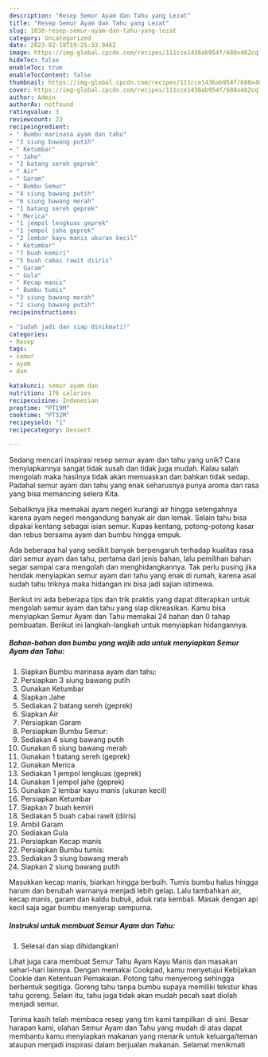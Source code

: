 ```yaml
---
description: "Resep Semur Ayam dan Tahu yang Lezat"
title: "Resep Semur Ayam dan Tahu yang Lezat"
slug: 1038-resep-semur-ayam-dan-tahu-yang-lezat
category: Uncategorized
date: 2023-02-18T19:25:33.946Z
image: https://img-global.cpcdn.com/recipes/111cce1436ab954f/680x482cq70/semur-ayam-dan-tahu-foto-resep-utama.jpg
hideToc: false
enableToc: true
enableTocContent: false
thumbnail: https://img-global.cpcdn.com/recipes/111cce1436ab954f/680x482cq70/semur-ayam-dan-tahu-foto-resep-utama.jpg
cover: https://img-global.cpcdn.com/recipes/111cce1436ab954f/680x482cq70/semur-ayam-dan-tahu-foto-resep-utama.jpg
author: Admin
authorAv: notfound
ratingvalue: 3
reviewcount: 23
recipeingredient:
- " Bumbu marinasa ayam dan tahu"
- "3 siung bawang putih"
- " Ketumbar"
- " Jahe"
- "2 batang sereh geprek"
- " Air"
- " Garam"
- " Bumbu Semur"
- "4 siung bawang putih"
- "6 siung bawang merah"
- "1 batang sereh geprek"
- " Merica"
- "1 jempol lengkuas geprek"
- "1 jempol jahe geprek"
- "2 lembar kayu manis ukuran kecil"
- " Ketumbar"
- "7 buah kemiri"
- "5 buah cabai rawit diiris"
- " Garam"
- " Gula"
- " Kecap manis"
- " Bumbu tumis"
- "3 siung bawang merah"
- "2 siung bawang putih"
recipeinstructions:

- "Sudah jadi dan siap dinikmati!"
categories:
- Resep
tags:
- semur
- ayam
- dan

katakunci: semur ayam dan 
nutrition: 176 calories
recipecuisine: Indonesian
preptime: "PT19M"
cooktime: "PT32M"
recipeyield: "1"
recipecategory: Dessert

---
```





Sedang mencari inspirasi resep semur ayam dan tahu yang unik? Cara menyiapkannya sangat tidak susah dan tidak juga mudah. Kalau salah mengolah maka hasilnya tidak akan memuaskan dan bahkan tidak sedap. Padahal semur ayam dan tahu yang enak seharusnya punya aroma dan rasa yang bisa memancing selera Kita.





Sebaliknya jika memakai ayam negeri kurangi air hingga setengahnya karena ayam negeri mengandung banyak air dan lemak. Selain tahu bisa dipakai kentang sebagai isian semur. Kupas kentang, potong-potong kasar dan rebus bersama ayam dan bumbu hingga empuk.

Ada beberapa hal yang sedikit banyak berpengaruh terhadap kualitas rasa dari semur ayam dan tahu, pertama dari jenis bahan, lalu pemilihan bahan segar sampai cara mengolah dan menghidangkannya. Tak perlu pusing jika hendak menyiapkan semur ayam dan tahu yang enak di rumah, karena asal sudah tahu triknya maka hidangan ini bisa jadi sajian istimewa.






Berikut ini ada beberapa tips dan trik praktis yang dapat diterapkan untuk mengolah semur ayam dan tahu yang siap dikreasikan. Kamu bisa menyiapkan Semur Ayam dan Tahu memakai 24 bahan dan 0 tahap pembuatan. Berikut ini langkah-langkah untuk menyiapkan hidangannya.

<!--inarticleads1-->

##### Bahan-bahan dan bumbu yang wajib ada untuk menyiapkan Semur Ayam dan Tahu:

1. Siapkan  Bumbu marinasa ayam dan tahu:
1. Persiapkan 3 siung bawang putih
1. Gunakan  Ketumbar
1. Siapkan  Jahe
1. Sediakan 2 batang sereh (geprek)
1. Siapkan  Air
1. Persiapkan  Garam
1. Persiapkan  Bumbu Semur:
1. Sediakan 4 siung bawang putih
1. Gunakan 6 siung bawang merah
1. Gunakan 1 batang sereh (geprek)
1. Gunakan  Merica
1. Sediakan 1 jempol lengkuas (geprek)
1. Gunakan 1 jempol jahe (geprek)
1. Gunakan 2 lembar kayu manis (ukuran kecil)
1. Persiapkan  Ketumbar
1. Siapkan 7 buah kemiri
1. Sediakan 5 buah cabai rawit (diiris)
1. Ambil  Garam
1. Sediakan  Gula
1. Persiapkan  Kecap manis
1. Persiapkan  Bumbu tumis:
1. Sediakan 3 siung bawang merah
1. Siapkan 2 siung bawang putih


Masukkan kecap manis, biarkan hingga berbuih. Tumis bumbu halus hingga harum dan berubah warnanya menjadi lebih gelap. Lalu tambahkan air, kecap manis, garam dan kaldu bubuk, aduk rata kembali. Masak dengan api kecil saja agar bumbu menyerap sempurna. 

<!--inarticleads2-->

##### Instruksi untuk membuat Semur Ayam dan Tahu:


1. Selesai dan siap dihidangkan!

Lihat juga cara membuat Semur Tahu Ayam Kayu Manis dan masakan sehari-hari lainnya. Dengan memakai Cookpad, kamu menyetujui Kebijakan Cookie dan Ketentuan Pemakaian. Potong tahu menyerong sehingga berbentuk segitiga. Goreng tahu tanpa bumbu supaya memiliki tekstur khas tahu goreng. Selain itu, tahu juga tidak akan mudah pecah saat diolah menjadi semur. 

Terima kasih telah membaca resep yang tim kami tampilkan di sini. Besar harapan kami, olahan Semur Ayam dan Tahu yang mudah di atas dapat membantu kamu menyiapkan makanan yang menarik untuk keluarga/teman ataupun menjadi inspirasi dalam berjualan makanan. Selamat menikmati
